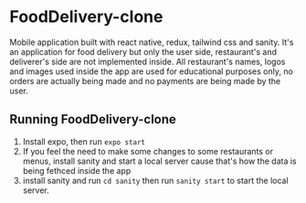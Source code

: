# FoodDelivery-clone
Mobile application built with react native, redux, tailwind css and sanity.
It's an application for food delivery but only the user side, restaurant's and deliverer's side are not implemented inside.
All restaurant's names, logos and images used inside the app are used for educational purposes only, no orders are actually being made and no payments are being made
by the user.

## Running FoodDelivery-clone
1. Install expo, then run `expo start`
2. If you feel the need to make some changes to some restaurants or menus, install sanity and start a local server cause that's how the data is being fethced inside the app
3. install sanity and run `cd sanity` then run `sanity start` to start the local server.
